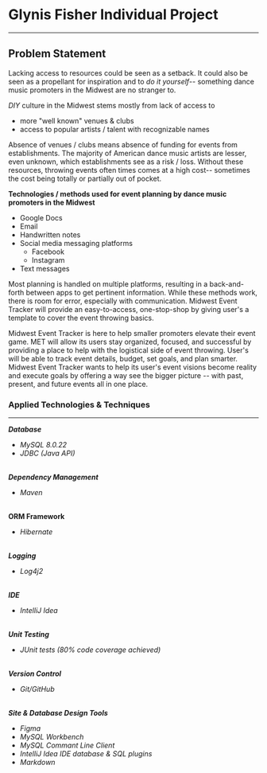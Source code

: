 # Glynis Fisher Individual Project

***

## **Problem Statement**
Lacking access to resources could be seen as a setback. It could also be seen as a propellant for inspiration and to 
_do it yourself_-- something dance music promoters in the Midwest are no stranger to. 

_DIY_ culture in the Midwest stems mostly from lack of access to
- more "well known" venues & clubs
- access to popular artists / talent with recognizable names

Absence of venues / clubs means absence of funding for events from establishments. The majority of American dance music artists
are lesser, even unknown, which establishments see as a risk / loss. Without these resources, throwing events often 
times comes at a high cost-- sometimes the cost being totally or partially out of pocket.

**Technologies / methods used for event planning by dance music promoters in the Midwest**
- Google Docs
- Email
- Handwritten notes
- Social media messaging platforms
  - Facebook
  - Instagram
- Text messages

Most planning is handled on multiple platforms, resulting in a back-and-forth between apps to get pertinent information.
While these methods work, there is room for error, especially with communication. Midwest Event Tracker will provide 
an easy-to-access, one-stop-shop by giving user's a template to cover the event throwing basics.
  
Midwest Event Tracker is here to help smaller promoters elevate their event game. MET will allow its users stay 
organized, focused, and successful by providing a place to help with the logistical side of event throwing. 
User's will be able to track event details, budget, set goals, and plan smarter. 
Midwest Event Tracker wants to help its user's event visions become reality and execute goals by 
offering a way see the bigger picture -- with past, present, and future events all in one place.

### **Applied Technologies & Techniques**

---

***Database***
- *MySQL 8.0.22*
- *JDBC (Java API)*

\
***Dependency Management***
- *Maven*

\
**ORM Framework**
- *Hibernate*

\
***Logging***
- *Log4j2*

\
***IDE***
- *IntelliJ Idea*

\
***Unit Testing***
- *JUnit tests (80% code coverage achieved)*

\
***Version Control***
- *Git/GitHub*


\
***Site & Database Design Tools***
- *Figma*
- *MySQL Workbench*
- *MySQL Commant Line Client*
- *IntelliJ Idea IDE database & SQL plugins*
- *Markdown*